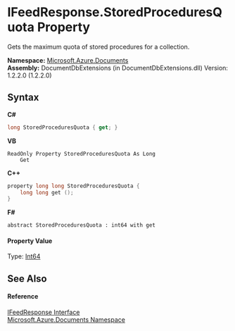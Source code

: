 # IFeedResponse.StoredProceduresQuota Property 
 

Gets the maximum quota of stored procedures for a collection.

**Namespace:**&nbsp;<a href="856b2e23-9c8b-2618-f913-67d85d500616">Microsoft.Azure.Documents</a><br />**Assembly:**&nbsp;DocumentDbExtensions (in DocumentDbExtensions.dll) Version: 1.2.2.0 (1.2.2.0)

## Syntax

**C#**<br />
``` C#
long StoredProceduresQuota { get; }
```

**VB**<br />
``` VB
ReadOnly Property StoredProceduresQuota As Long
	Get
```

**C++**<br />
``` C++
property long long StoredProceduresQuota {
	long long get ();
}
```

**F#**<br />
``` F#
abstract StoredProceduresQuota : int64 with get

```


#### Property Value
Type: <a href="http://msdn2.microsoft.com/en-us/library/6yy583ek" target="_blank">Int64</a>

## See Also


#### Reference
<a href="cbcd444d-ffe1-6199-9c3a-29fa6b4f474e">IFeedResponse Interface</a><br /><a href="856b2e23-9c8b-2618-f913-67d85d500616">Microsoft.Azure.Documents Namespace</a><br />